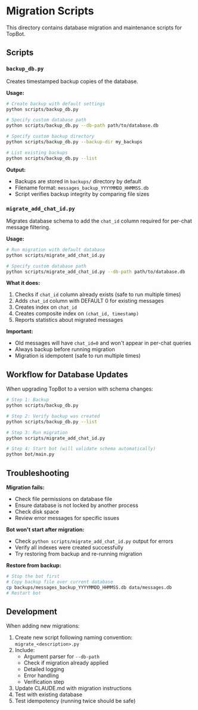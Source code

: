 # Migration Scripts

This directory contains database migration and maintenance scripts for TopBot.

## Scripts

### `backup_db.py`

Creates timestamped backup copies of the database.

**Usage:**
```bash
# Create backup with default settings
python scripts/backup_db.py

# Specify custom database path
python scripts/backup_db.py --db-path path/to/database.db

# Specify custom backup directory
python scripts/backup_db.py --backup-dir my_backups

# List existing backups
python scripts/backup_db.py --list
```

**Output:**
- Backups are stored in `backups/` directory by default
- Filename format: `messages_backup_YYYYMMDD_HHMMSS.db`
- Script verifies backup integrity by comparing file sizes

### `migrate_add_chat_id.py`

Migrates database schema to add the `chat_id` column required for per-chat message filtering.

**Usage:**
```bash
# Run migration with default database
python scripts/migrate_add_chat_id.py

# Specify custom database path
python scripts/migrate_add_chat_id.py --db-path path/to/database.db
```

**What it does:**
1. Checks if `chat_id` column already exists (safe to run multiple times)
2. Adds `chat_id` column with DEFAULT 0 for existing messages
3. Creates index on `chat_id`
4. Creates composite index on `(chat_id, timestamp)`
5. Reports statistics about migrated messages

**Important:**
- Old messages will have `chat_id=0` and won't appear in per-chat queries
- Always backup before running migration
- Migration is idempotent (safe to run multiple times)

## Workflow for Database Updates

When upgrading TopBot to a version with schema changes:

```bash
# Step 1: Backup
python scripts/backup_db.py

# Step 2: Verify backup was created
python scripts/backup_db.py --list

# Step 3: Run migration
python scripts/migrate_add_chat_id.py

# Step 4: Start bot (will validate schema automatically)
python bot/main.py
```

## Troubleshooting

**Migration fails:**
- Check file permissions on database file
- Ensure database is not locked by another process
- Check disk space
- Review error messages for specific issues

**Bot won't start after migration:**
- Check `python scripts/migrate_add_chat_id.py` output for errors
- Verify all indexes were created successfully
- Try restoring from backup and re-running migration

**Restore from backup:**
```bash
# Stop the bot first
# Copy backup file over current database
cp backups/messages_backup_YYYYMMDD_HHMMSS.db data/messages.db
# Restart bot
```

## Development

When adding new migrations:

1. Create new script following naming convention: `migrate_<description>.py`
2. Include:
   - Argument parser for `--db-path`
   - Check if migration already applied
   - Detailed logging
   - Error handling
   - Verification step
3. Update CLAUDE.md with migration instructions
4. Test with existing database
5. Test idempotency (running twice should be safe)
